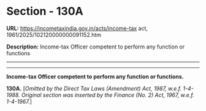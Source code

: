 # Section - 130A

**URL:** https://incometaxindia.gov.in/acts/income-tax act, 1961/2025/102120000000091152.htm

**Description:** Income-tax Officer competent to perform any function or functions

---

****

**Income-tax Officer competent to perform any function or functions.**

**130A.** [_Omitted by the Direct Tax Laws (Amendment) Act, 1987, w.e.f. 1-4-1988. Original section was inserted by the Finance (No. 2) Act, 1967, w.e.f. 1-4-1967._]